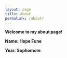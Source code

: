 ```yaml
---
layout: page
title: About
permalink: /about/
---
```



<b>Welcome to my about page!<b>

Name: Hope Fune 

Year: Sophomore 

